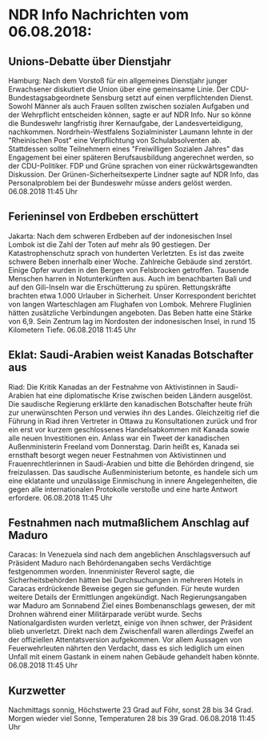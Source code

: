 # NDR Info Nachrichten vom 06.08.2018:


## Unions-Debatte über Dienstjahr
Hamburg: Nach dem Vorstoß für ein allgemeines Dienstjahr junger Erwachsener diskutiert die Union über eine gemeinsame Linie. Der CDU-Bundestagsabgeordnete Sensburg setzt auf einen verpflichtenden Dienst. Sowohl Männer als auch Frauen sollten zwischen sozialen Aufgaben und der Wehrpflicht entscheiden können, sagte er auf NDR Info. Nur so könne die Bundeswehr langfristig ihrer Kernaufgabe, der Landesverteidigung, nachkommen. Nordrhein-Westfalens Sozialminister Laumann lehnte in der "Rheinischen Post" eine Verpflichtung von Schulabsolventen ab. Stattdessen sollte Teilnehmern eines "Freiwilligen Sozialen Jahres" das Engagement bei einer späteren Berufsausbildung angerechnet werden, so der CDU-Politiker. FDP und Grüne sprachen von einer  rückwärtsgewandten Diskussion. Der Grünen-Sicherheitsexperte Lindner sagte auf NDR Info, das Personalproblem bei der Bundeswehr müsse anders gelöst werden. 06.08.2018 11:45 Uhr 

## Ferieninsel von Erdbeben erschüttert
Jakarta: Nach dem schweren Erdbeben auf der indonesischen Insel Lombok ist die Zahl der Toten auf mehr als 90 gestiegen. Der Katastrophenschutz sprach von hunderten Verletzten. Es ist das zweite schwere Beben innerhalb einer Woche. Zahlreiche Gebäude sind zerstört. Einige Opfer wurden in den Bergen von Felsbrocken getroffen. Tausende Menschen harren in Notunterkünften aus. Auch im benachbarten Bali und auf den Gili-Inseln war die Erschütterung zu spüren. Rettungskräfte brachten etwa 1.000 Urlauber in Sicherheit. Unser Korrespondent berichtet von langen Warteschlagen am Flughafen von Lombok. Mehrere Fluglinien hätten zusätzliche Verbindungen angeboten. Das Beben hatte eine Stärke von 6,9. Sein Zentrum lag im Nordosten der indonesischen Insel, in rund 15 Kilometern Tiefe. 06.08.2018 11:45 Uhr 

## Eklat: Saudi-Arabien weist Kanadas Botschafter aus
Riad: Die Kritik Kanadas an der Festnahme von Aktivistinnen in Saudi-Arabien hat eine diplomatische Krise zwischen beiden Ländern ausgelöst. Die saudische Regierung erklärte den kanadischen Botschafter heute früh zur unerwünschten Person und verwies ihn des Landes. Gleichzeitig rief die Führung in Riad ihren Vertreter in Ottawa zu Konsultationen zurück und fror ein erst vor kurzem geschlossenes Handelsabkommen mit Kanada sowie alle neuen Investitionen ein. Anlass war ein Tweet der kanadischen Außenministerin Freeland vom Donnerstag. Darin heißt es, Kanada sei ernsthaft besorgt wegen neuer Festnahmen von Aktivistinnen und Frauenrechtlerinnen in Saudi-Arabien und bitte die Behörden dringend, sie freizulassen. Das saudische Außenministerium betonte, es handele sich um eine eklatante und unzulässige Einmischung in innere Angelegenheiten, die gegen alle internationalen Protokolle verstoße und eine harte Antwort erfordere. 06.08.2018 11:45 Uhr 

## Festnahmen nach mutmaßlichem Anschlag auf Maduro
Caracas: In Venezuela sind nach dem angeblichen Anschlagsversuch auf Präsident Maduro nach Behördenangaben sechs Verdächtige festgenommen worden. Innenminister Reverol sagte, die Sicherheitsbehörden hätten bei Durchsuchungen in mehreren Hotels in Caracas erdrückende Beweise gegen sie gefunden. Für heute wurden weitere Details der Ermittlungen angekündigt. Nach Regierungsangaben war Maduro am Sonnabend Ziel eines Bombenanschlags gewesen, der mit Drohnen während einer Militärparade verübt wurde. Sechs Nationalgardisten wurden verletzt, einige von ihnen schwer, der Präsident blieb unverletzt. Direkt nach dem Zwischenfall waren allerdings Zweifel an der offiziellen Attentatsversion aufgekommen. Vor allem Aussagen von Feuerwehrleuten nährten den Verdacht, dass es sich lediglich um einen Unfall mit einem Gastank in einem nahen Gebäude gehandelt haben könnte. 06.08.2018 11:45 Uhr 

## Kurzwetter
Nachmittags sonnig, Höchstwerte 23 Grad auf Föhr, sonst 28 bis 34 Grad. Morgen wieder viel Sonne, Temperaturen 28 bis 39 Grad. 06.08.2018 11:45 Uhr 
